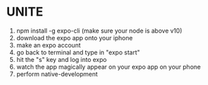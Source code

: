 # UNITE

1) npm install -g expo-cli (make sure your node is above v10)
2) download the expo app onto your iphone
3) make an expo account
5) go back to terminal and type in "expo start"
6) hit the "s" key and log into expo
7) watch the app magically appear on your expo app on your phone
8) perform native-development
